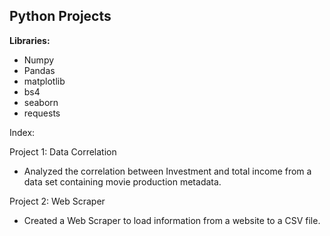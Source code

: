 ## Python Projects

<b>Libraries: </b>

* Numpy
* Pandas
* matplotlib
* bs4
* seaborn
* requests

Index:

Project 1: Data Correlation
* Analyzed the correlation between Investment and total income from a data set containing movie production metadata.

Project 2: Web Scraper
* Created a Web Scraper to load information from a website to a CSV file.
  
 